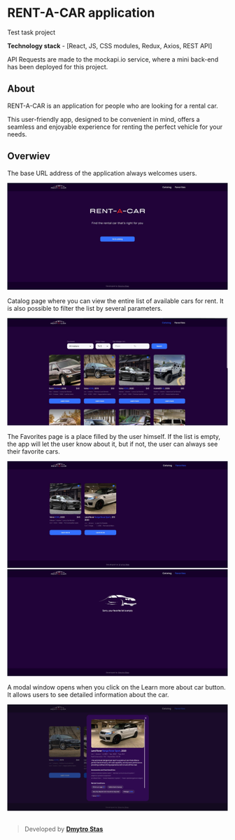 # RENT-A-CAR application

Test task project

**Technology stack** - [React, JS, CSS modules, Redux, Axios, REST API]

API Requests are made to the mockapi.io service, where a mini back-end has been
deployed for this project.

## About

RENT-A-CAR is an application for people who are looking for a rental car.

This user-friendly app, designed to be convenient in mind, offers a seamless and
enjoyable experience for renting the perfect vehicle for your needs.

## Overwiev

The base URL address of the application always welcomes users.

![Home-page](./assets/Home.jpg)

Catalog page where you can view the entire list of available cars for rent. It
is also possible to filter the list by several parameters.

![Catalog-page](./assets/Catalog.jpg)

The Favorites page is a place filled by the user himself. If the list is empty,
the app will let the user know about it, but if not, the user can always see
their favorite cars.

![Favorite-page](./assets/Favorites.jpg)
![Favorite-page-emptyList](./assets/FavEmpty.jpg)

A modal window opens when you click on the Learn more about car button. It
allows users to see detailed information about the car.

![Edit-modal](./assets/Modal.jpg)

##

> Developed by [**Dmytro Stas**](https://www.linkedin.com/in/dmytro-stas/)
